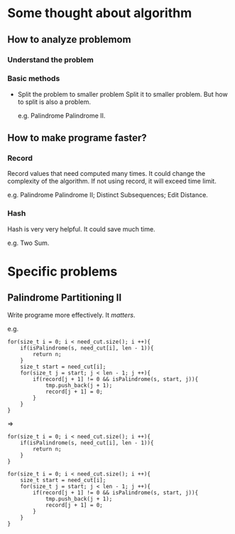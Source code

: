 # Some thought about algorithm

## How to analyze problemom
### Understand the problem
### Basic methods
* Split the problem to smaller problem
  Split it to smaller problem. But how to split is also a problem. 
  
  e.g. Palindrome Palindrome II.

## How to make programe faster?
### Record
Record values that need computed many times. It could change the complexity of the algorithm. If not using record, it will exceed time limit.

e.g. Palindrome Palindrome II; Distinct Subsequences; Edit Distance.

### Hash
Hash is very very helpful. It could save much time.

e.g. Two Sum.

# Specific problems

## Palindrome Partitioning II
Write programe more effectively. It *matters*.

e.g.

    for(size_t i = 0; i < need_cut.size(); i ++){
        if(isPalindrome(s, need_cut[i], len - 1)){
            return n; 
        }
        size_t start = need_cut[i];
        for(size_t j = start; j < len - 1; j ++){
            if(record[j + 1] != 0 && isPalindrome(s, start, j)){
                tmp.push_back(j + 1);
                record[j + 1] = 0;
            }
        }
    }
    
=>

    for(size_t i = 0; i < need_cut.size(); i ++){
        if(isPalindrome(s, need_cut[i], len - 1)){
            return n; 
        }
    }

    for(size_t i = 0; i < need_cut.size(); i ++){
        size_t start = need_cut[i];
        for(size_t j = start; j < len - 1; j ++){
            if(record[j + 1] != 0 && isPalindrome(s, start, j)){
                tmp.push_back(j + 1);
                record[j + 1] = 0;
            }
        }
    }
